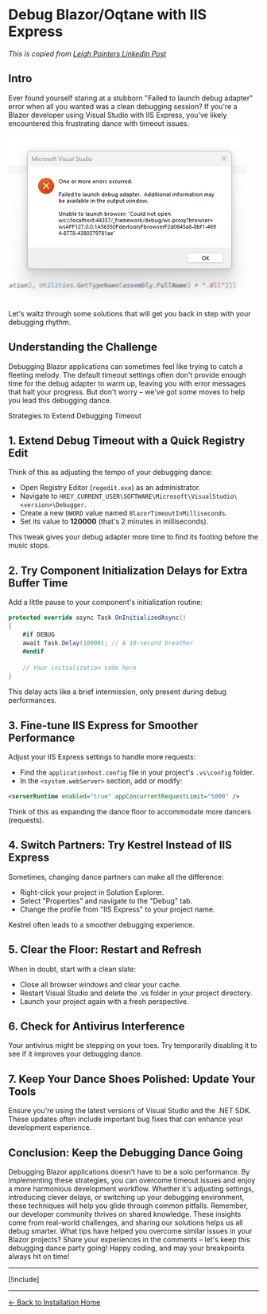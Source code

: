 # Debug Blazor/Oqtane with IIS Express

_This is copied from [Leigh Pointers LinkedIn Post](https://www.linkedin.com/pulse/debugging-blazor-iis-express-overcoming-timeout-tango-leigh-gdzxe/)_

## Intro

Ever found yourself staring at a stubborn "Failed to launch debug adapter"
error when all you wanted was a clean debugging session?
If you're a Blazor developer using Visual Studio with IIS Express,
you've likely encountered this frustrating dance with timeout issues.

<img src="./assets/visual-studio-iis-timeout.png">

Let's waltz through some solutions that will get you back in step with your debugging rhythm.

## Understanding the Challenge

Debugging Blazor applications can sometimes feel like trying to catch a fleeting melody.
The default timeout settings often don't provide enough time for the debug adapter to warm up,
leaving you with error messages that halt your progress.
But don't worry – we've got some moves to help you lead this debugging dance.

Strategies to Extend Debugging Timeout

## 1. Extend Debug Timeout with a Quick Registry Edit

Think of this as adjusting the tempo of your debugging dance:

* Open Registry Editor (`regedit.exe`) as an administrator.
* Navigate to `HKEY_CURRENT_USER\SOFTWARE\Microsoft\VisualStudio\<version>\Debugger`.
* Create a new `DWORD` value named `BlazorTimeoutInMilliseconds`.
* Set its value to **120000** (that's 2 minutes in milliseconds).

This tweak gives your debug adapter more time to find its footing before the music stops.

## 2. Try Component Initialization Delays for Extra Buffer Time

Add a little pause to your component's initialization routine:

```csharp
protected override async Task OnInitializedAsync()
{
    #if DEBUG
    await Task.Delay(10000); // A 10-second breather
    #endif

    // Your initialization code here
}
```

This delay acts like a brief intermission, only present during debug performances.

## 3. Fine-tune IIS Express for Smoother Performance

Adjust your IIS Express settings to handle more requests:

* Find the `applicationhost.config` file in your project's `.vs\config` folder.
* In the `<system.webServer>` section, add or modify:

```xml
<serverRuntime enabled="true" appConcurrentRequestLimit="5000" />
```

Think of this as expanding the dance floor to accommodate more dancers (requests).


## 4. Switch Partners: Try Kestrel Instead of IIS Express

Sometimes, changing dance partners can make all the difference:

* Right-click your project in Solution Explorer.
* Select "Properties" and navigate to the "Debug" tab.
* Change the profile from "IIS Express" to your project name.

Kestrel often leads to a smoother debugging experience.

## 5. Clear the Floor: Restart and Refresh

When in doubt, start with a clean slate:

* Close all browser windows and clear your cache.
* Restart Visual Studio and delete the .vs folder in your project directory.
* Launch your project again with a fresh perspective.

## 6. Check for Antivirus Interference

Your antivirus might be stepping on your toes.
Try temporarily disabling it to see if it improves your debugging dance.

## 7. Keep Your Dance Shoes Polished: Update Your Tools

Ensure you're using the latest versions of Visual Studio and the .NET SDK.
These updates often include important bug fixes that can enhance your development experience.

## Conclusion: Keep the Debugging Dance Going

Debugging Blazor applications doesn't have to be a solo performance.
By implementing these strategies,
you can overcome timeout issues and enjoy a more harmonious development workflow.
Whether it's adjusting settings, introducing clever delays,
or switching up your debugging environment,
these techniques will help you glide through common pitfalls.
Remember, our developer community thrives on shared knowledge.
These insights come from real-world challenges,
and sharing our solutions helps us all debug smarter.
What tips have helped you overcome similar issues in your Blazor projects?
Share your experiences in the comments – let's keep this debugging dance party going!
Happy coding, and may your breakpoints always hit on time!


---

[!include[](~/shared/authors/leigh-pointer/_leigh-pointer.md)]

---

[← Back to Installation Home](../index.md)
